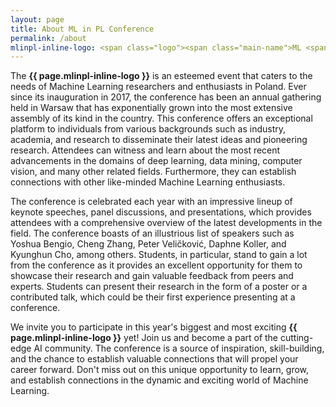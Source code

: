 ```yaml
---
layout: page
title: About ML in PL Conference
permalink: /about
mlinpl-inline-logo: <span class="logo"><span class="main-name">ML <span class="emph">i</span>n PL</span> <span class="sub-name">Conference</span></span>
---
```


The **{{ page.mlinpl-inline-logo }}** is an esteemed event that caters to the needs of Machine Learning researchers and enthusiasts in Poland. Ever since its inauguration in 2017, the conference has been an annual gathering held in Warsaw that has exponentially grown into the most extensive assembly of its kind in the country. This conference offers an exceptional platform to individuals from various backgrounds such as industry, academia, and research to disseminate their latest ideas and pioneering research. Attendees can witness and learn about the most recent advancements in the domains of deep learning, data mining, computer vision, and many other related fields. Furthermore, they can establish connections with other like-minded Machine Learning enthusiasts.     

The conference is celebrated each year with an impressive lineup of keynote speeches, panel discussions, and presentations, which provides attendees with a comprehensive overview of the latest developments in the field. The conference boasts of an illustrious list of speakers such as Yoshua Bengio, Cheng Zhang, Peter Veličković, Daphne Koller, and Kyunghun Cho, among others. Students, in particular, stand to gain a lot from the conference as it provides an excellent opportunity for them to showcase their research and gain valuable feedback from peers and experts. Students can present their research in the form of a poster or a contributed talk, which could be their first experience presenting at a conference.

We invite you to participate in this year's biggest and most exciting **{{ page.mlinpl-inline-logo }}** yet! Join us and become a part of the cutting-edge AI community. The conference is a source of inspiration, skill-building, and the chance to establish valuable connections that will propel your career forward. Don't miss out on this unique opportunity to learn, grow, and establish connections in the dynamic and exciting world of Machine Learning.